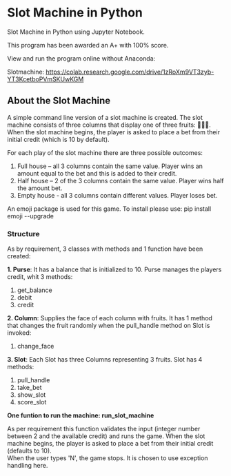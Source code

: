 # Slot Machine in Python

Slot Machine in Python using Jupyter Notebook.

This program has been awarded an A+ with 100% score.

View and run the program online without Anaconda: 

Slotmachine:
https://colab.research.google.com/drive/1zRoXm9VT3zyb-YT3KcetboPVmSKUwKGM

## About the Slot Machine

A simple command line version of a slot machine is created. The slot machine consists of three columns that display one of three fruits: 🍎🍐🍊. When the slot machine begins, the player is asked to place a bet from their initial credit (which is 10 by default).  

For each play of the slot machine there are three possible outcomes:
1. Full house – all 3 columns contain the same value. Player wins an amount equal to the bet and this is added to their credit.
2. Half house – 2 of the 3 columns contain the same value. Player wins half the amount bet.
3. Empty house - all 3 columns contain different values. Player loses bet.

An emoji package is used for this game. To install please use: pip install emoji --upgrade 

### Structure
As by requirement, 3 classes with methods and 1 function have been created: 

**1. Purse**: It has a balance that is initialized to 10. Purse manages the players credit, whit 3 methods: 
1. get_balance
2. debit
3. credit

**2. Column**: Supplies the face of each column with fruits. It has 1 method that changes the fruit randomly when the pull_handle method on Slot is invoked: 
1. change_face

**3. Slot**: Each Slot has three Columns representing 3 fruits. Slot has 4 methods: 
1. pull_handle
2. take_bet
3. show_slot
4. score_slot

**One funtion to run the machine: run_slot_machine**

As per requirement this function validates the input (integer number between 2 and the available credit) and runs the game. When the slot machine begins, the player is asked to place a bet from their initial credit (defaults to 10).  
When the user types 'N', the game stops.
It is chosen to use exception handling here.
